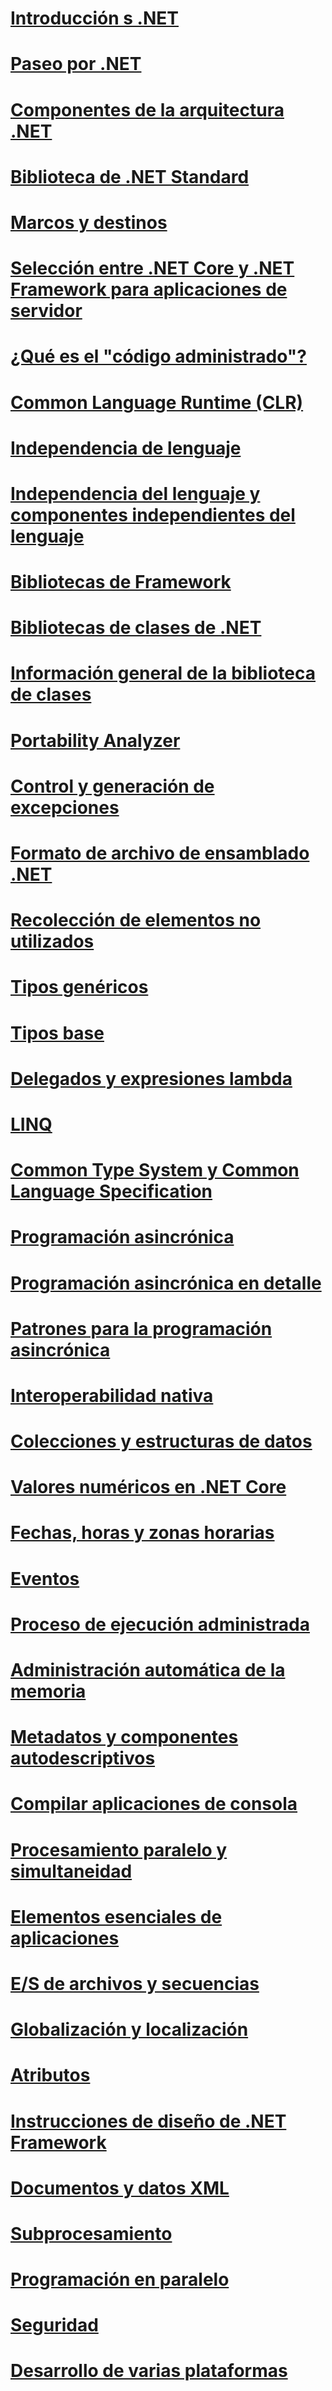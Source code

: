 # [Introducción s .NET](getting-started.md)
# [Paseo por .NET](tour.md)
# [Componentes de la arquitectura .NET](components.md)
# [Biblioteca de .NET Standard](library.md)
# [Marcos y destinos](frameworks.md)
# [Selección entre .NET Core y .NET Framework para aplicaciones de servidor](choosing-core-framework-server.md)
# [¿Qué es el "código administrado"?](managed-code.md)
# [Common Language Runtime (CLR)](clr.md)
# [Independencia de lenguaje](language-independence.md)
# [Independencia del lenguaje y componentes independientes del lenguaje](language-independence-and-language-independent-components.md)
# [Bibliotecas de Framework](framework-libraries.md)
# [Bibliotecas de clases de .NET](class-libraries.md)
# [Información general de la biblioteca de clases](class-library-overview.md)
# [Portability Analyzer](portability-analyzer.md)
# [Control y generación de excepciones](exceptions.md)
# [Formato de archivo de ensamblado .NET](assembly-format.md)
# [Recolección de elementos no utilizados](garbage-collection/)
# [Tipos genéricos](generics.md)
# [Tipos base](base-types/)
# [Delegados y expresiones lambda](delegates-lambdas.md)
# [LINQ](using-linq.md)
# [Common Type System y Common Language Specification](common-type-system.md)
# [Programación asincrónica](async.md)
# [Programación asincrónica en detalle](async-in-depth.md)
# [Patrones para la programación asincrónica](asynchronous-programming-patterns/)
# [Interoperabilidad nativa](native-interop.md)
# [Colecciones y estructuras de datos](collections/)
# [Valores numéricos en .NET Core](numerics.md)
# [Fechas, horas y zonas horarias](datetime/)
# [Eventos](events/)
# [Proceso de ejecución administrada](managed-execution-process.md)
# [Administración automática de la memoria](automatic-memory-management.md)
# [Metadatos y componentes autodescriptivos](metadata-and-self-describing-components.md)
# [Compilar aplicaciones de consola](building-console-apps.md)
# [Procesamiento paralelo y simultaneidad](parallel-processing-and-concurrency.md)
# [Elementos esenciales de aplicaciones](application-essentials.md)
# [E/S de archivos y secuencias](io/index.md)
# [Globalización y localización](globalization-localization/)
# [Atributos](attributes/)
# [Instrucciones de diseño de .NET Framework](design-guidelines/)
# [Documentos y datos XML](data/xml/)
# [Subprocesamiento](threading/)
# [Programación en paralelo](parallel-programming/)
# [Seguridad](security/)
# [Desarrollo de varias plataformas](cross-platform/)
